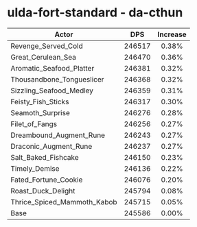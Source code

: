 # ulda-fort-standard - da-cthun
| Actor | DPS | Increase |
|---|:---:|:---:|
|Revenge_Served_Cold|246517|0.38%|
|Great_Cerulean_Sea|246470|0.36%|
|Aromatic_Seafood_Platter|246381|0.32%|
|Thousandbone_Tongueslicer|246368|0.32%|
|Sizzling_Seafood_Medley|246359|0.31%|
|Feisty_Fish_Sticks|246317|0.30%|
|Seamoth_Surprise|246276|0.28%|
|Filet_of_Fangs|246256|0.27%|
|Dreambound_Augment_Rune|246243|0.27%|
|Draconic_Augment_Rune|246237|0.27%|
|Salt_Baked_Fishcake|246150|0.23%|
|Timely_Demise|246136|0.22%|
|Fated_Fortune_Cookie|246076|0.20%|
|Roast_Duck_Delight|245794|0.08%|
|Thrice_Spiced_Mammoth_Kabob|245715|0.05%|
|Base|245586|0.00%|
